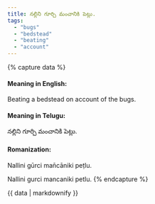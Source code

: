 ```yaml
---
title: నల్లిని గూర్చి మంచానికి పెట్లు.
tags:
  - "bugs"
  - "bedstead"
  - "beating"
  - "account"
---
```


{% capture data %}
#### Meaning in English:
Beating a bedstead on account of the bugs.

#### Meaning in Telugu:
నల్లిని గూర్చి మంచానికి పెట్లు.

#### Romanization:
Nallini gūrci man̄cāniki peṭlu.

Nallini gurci mancaniki petlu.
{% endcapture %}

{{ data | markdownify }}

